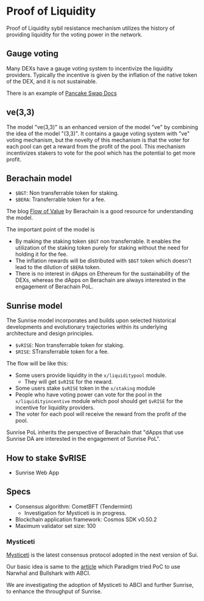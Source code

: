 # Proof of Liquidity

Proof of Liquidity sybil resistance mechanism utilizes the history of providing liquidity for the voting power in the network.

## Gauge voting

Many DEXs have a gauge voting system to incentivize the liquidity providers. Typically the incentive is given by the inflation of the native token of the DEX, and it is not sustainable.

There is an example of [Pancake Swap Docs](https://docs.pancakeswap.finance/products/vecake/gauges-voting)

## ve(3,3)

The model "ve(3,3)" is an enhanced version of the model "ve" by combining the idea of the model "(3,3)". It contains a gauge voting system with "ve" voting mechanism, but the novelty of this mechanism is that the voter for each pool can get a reward from the profit of the pool. This mechanism incentivizes stakers to vote for the pool which has the potential to get more profit.

## Berachain model

* `$BGT`: Non transferrable token for staking.
* `$BERA`: Transferrable token for a fee.

The blog [Flow of Value](https://blog.berachain.com/blog/flow-of-value-examining-the-differences-between-pos-and-pol-a-case-for-a-new-paradigm-in-sustainable-incentive-alignment-at-the-protocol-layer) by Berachain is a good resource for understanding the model.

The important point of the model is

* By making the staking token `$BGT` non transferrable. It enables the utilization of the staking token purely for staking without the need for holding it for the fee.
* The inflation rewards will be distributed with `$BGT` token which doesn't lead to the dilution of `$BERA` token.
* There is no interest in dApps on Ethereum for the sustainability of the DEXs, whereas the dApps on Berachain are always interested in the engagement of Berachain PoL.

## Sunrise model

The Sunrise model incorporates and builds upon selected historical developments and evolutionary trajectories within its underlying architecture and design principles.

* `$vRISE`: Non transferrable token for staking.
* `$RISE`: STransferrable token for a fee.

The flow will be like this:

* Some users provide liquidity in the `x/liquiditypool` module.
  * They will get `$vRISE` for the reward.
* Some users stake `$vRISE` token in the `x/staking` module
* People who have voting power can vote for the pool in the `x/liquidityincentive` module which pool should get `$vRISE` for the incentive for liquidity providers.
* The voter for each pool will receive the reward from the profit of the pool.

Sunrise PoL inherits the perspective of Berachain that "dApps that use Sunrise DA are interested in the engagement of Sunrise PoL".

## How to stake $vRISE

* Sunrise Web App

## Specs

* Consensus algorithm: CometBFT (Tendermint)
  * Investigation for Mysticeti is in progress.
* Blockchain application framework: Cosmos SDK v0.50.2
* Maximum validator set size: 100

### Mysticeti

[Mysticeti](https://sui.io/mysticeti) is the latest consensus protocol adopted in the next version of Sui.

Our basic idea is same to the [article](https://www.paradigm.xyz/2022/07/experiment-narwhal-bullshark-cosmos-stack) which Paradigm tried PoC to use Narwhal and Bullshark with ABCI.

We are investigating the adoption of Mysticeti to ABCI and further Sunrise, to enhance the throughput of Sunrise.
